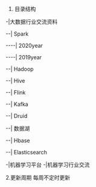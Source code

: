 1. 目录结构

 -|大数据行业交流资料
 
 --| Spark
 
 ----| 2020year
 
 ----| 2019year
 
 --| Hadoop
 
 --| Hive
 
 --| Flink
 
 --| Kafka
 
 --| Druid
 
 --| 数据湖
 
 --| Hbase
 
 --| Elasticsearch

-|机器学习平台
-|机器学习行业交流

2.更新周期
  每周不定时更新
